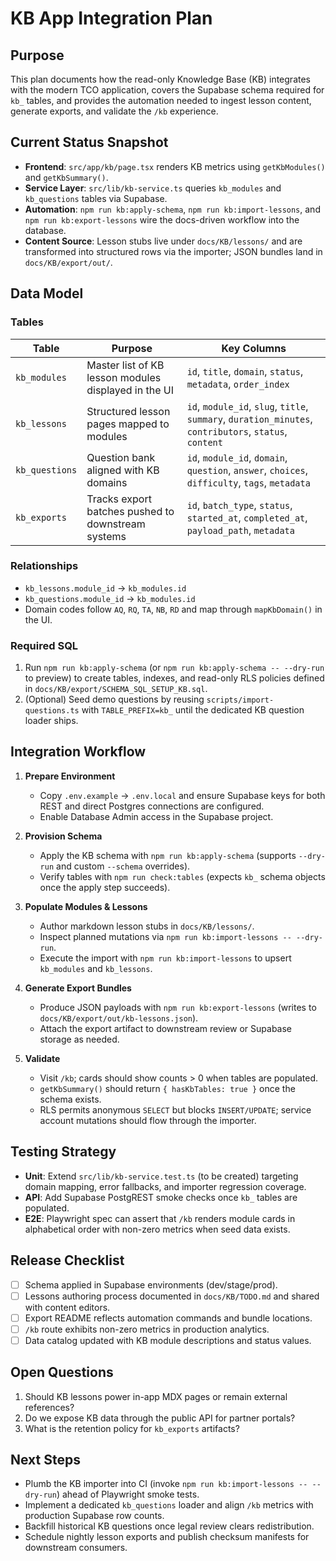 # KB App Integration Plan

## Purpose

This plan documents how the read-only Knowledge Base (KB) integrates with the modern TCO application, covers the Supabase schema required for `kb_` tables, and provides the automation needed to ingest lesson content, generate exports, and validate the `/kb` experience.

## Current Status Snapshot

- **Frontend**: `src/app/kb/page.tsx` renders KB metrics using `getKbModules()` and `getKbSummary()`.
- **Service Layer**: `src/lib/kb-service.ts` queries `kb_modules` and `kb_questions` tables via Supabase.
- **Automation**: `npm run kb:apply-schema`, `npm run kb:import-lessons`, and `npm run kb:export-lessons` wire the docs-driven workflow into the database.
- **Content Source**: Lesson stubs live under `docs/KB/lessons/` and are transformed into structured rows via the importer; JSON bundles land in `docs/KB/export/out/`.

## Data Model

### Tables

| Table | Purpose | Key Columns |
| ----- | ------- | ----------- |
| `kb_modules` | Master list of KB lesson modules displayed in the UI | `id`, `title`, `domain`, `status`, `metadata`, `order_index` |
| `kb_lessons` | Structured lesson pages mapped to modules | `id`, `module_id`, `slug`, `title`, `summary`, `duration_minutes`, `contributors`, `status`, `content` |
| `kb_questions` | Question bank aligned with KB domains | `id`, `module_id`, `domain`, `question`, `answer`, `choices`, `difficulty`, `tags`, `metadata` |
| `kb_exports` | Tracks export batches pushed to downstream systems | `id`, `batch_type`, `status`, `started_at`, `completed_at`, `payload_path`, `metadata` |

### Relationships

- `kb_lessons.module_id` -> `kb_modules.id`
- `kb_questions.module_id` -> `kb_modules.id`
- Domain codes follow `AQ`, `RQ`, `TA`, `NB`, `RD` and map through `mapKbDomain()` in the UI.

### Required SQL

1. Run `npm run kb:apply-schema` (or `npm run kb:apply-schema -- --dry-run` to preview) to create tables, indexes, and read-only RLS policies defined in `docs/KB/export/SCHEMA_SQL_SETUP_KB.sql`.
2. (Optional) Seed demo questions by reusing `scripts/import-questions.ts` with `TABLE_PREFIX=kb_` until the dedicated KB question loader ships.

## Integration Workflow

1. **Prepare Environment**
   - Copy `.env.example` -> `.env.local` and ensure Supabase keys for both REST and direct Postgres connections are configured.
   - Enable Database Admin access in the Supabase project.

2. **Provision Schema**
   - Apply the KB schema with `npm run kb:apply-schema` (supports `--dry-run` and custom `--schema` overrides).
   - Verify tables with `npm run check:tables` (expects `kb_` schema objects once the apply step succeeds).

3. **Populate Modules & Lessons**
   - Author markdown lesson stubs in `docs/KB/lessons/`.
   - Inspect planned mutations via `npm run kb:import-lessons -- --dry-run`.
   - Execute the import with `npm run kb:import-lessons` to upsert `kb_modules` and `kb_lessons`.

4. **Generate Export Bundles**
   - Produce JSON payloads with `npm run kb:export-lessons` (writes to `docs/KB/export/out/kb-lessons.json`).
   - Attach the export artifact to downstream review or Supabase storage as needed.

5. **Validate**
   - Visit `/kb`; cards should show counts > 0 when tables are populated.
   - `getKbSummary()` should return `{ hasKbTables: true }` once the schema exists.
   - RLS permits anonymous `SELECT` but blocks `INSERT/UPDATE`; service account mutations should flow through the importer.

## Testing Strategy

- **Unit**: Extend `src/lib/kb-service.test.ts` (to be created) targeting domain mapping, error fallbacks, and importer regression coverage.
- **API**: Add Supabase PostgREST smoke checks once `kb_` tables are populated.
- **E2E**: Playwright spec can assert that `/kb` renders module cards in alphabetical order with non-zero metrics when seed data exists.

## Release Checklist

- [ ] Schema applied in Supabase environments (dev/stage/prod).
- [ ] Lessons authoring process documented in `docs/KB/TODO.md` and shared with content editors.
- [ ] Export README reflects automation commands and bundle locations.
- [ ] `/kb` route exhibits non-zero metrics in production analytics.
- [ ] Data catalog updated with KB module descriptions and status values.

## Open Questions

1. Should KB lessons power in-app MDX pages or remain external references?
2. Do we expose KB data through the public API for partner portals?
3. What is the retention policy for `kb_exports` artifacts?

## Next Steps

- Plumb the KB importer into CI (invoke `npm run kb:import-lessons -- --dry-run`) ahead of Playwright smoke tests.
- Implement a dedicated `kb_questions` loader and align `/kb` metrics with production Supabase row counts.
- Backfill historical KB questions once legal review clears redistribution.
- Schedule nightly lesson exports and publish checksum manifests for downstream consumers.